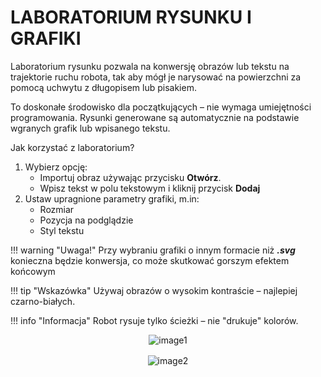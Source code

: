 # LABORATORIUM RYSUNKU I GRAFIKI

Laboratorium rysunku pozwala na konwersję obrazów lub tekstu na trajektorie ruchu robota, tak aby mógł je narysować na powierzchni za pomocą uchwytu z długopisem lub pisakiem.

To doskonałe środowisko dla początkujących – nie wymaga umiejętności programowania. Rysunki generowane są automatycznie na podstawie wgranych grafik lub wpisanego tekstu.

Jak korzystać z laboratorium?

<ol>
	<li>
		Wybierz opcję:
		<ul>
			<li>Importuj obraz używając przycisku <b>Otwórz</b>.</li>
			<li>Wpisz tekst w polu tekstowym i kliknij przycisk <b>Dodaj</b></li>
		</ul>
	</li>
	<li>
		Ustaw upragnione parametry grafiki, m.in:
		<ul>
			<li>Rozmiar</li>
			<li>Pozycja na podglądzie</li>
			<li>Styl tekstu</li>
		</ul>
	</li>
</ol>

!!! warning "Uwaga!"
    Przy wybraniu grafiki o innym formacie niż ***.svg*** konieczna będzie konwersja, co może skutkować gorszym efektem końcowym

!!! tip "Wskazówka"
    Używaj obrazów o wysokim kontraście – najlepiej czarno-białych.
	
!!! info "Informacja"
    Robot rysuje tylko ścieżki – nie "drukuje" kolorów.
    
<div style="display:flex; flex-direction:column; align-items:center; gap:1rem;">
  <img src="https://i.ibb.co/KzXmZgqF/image14.jpg" alt="image1" style="max-width:100    %; height:auto;">
  <img src="https://i.ibb.co/tTbnrn5g/image13.jpg" alt="image2" style="max-width:100%; height:auto;">
</div>

